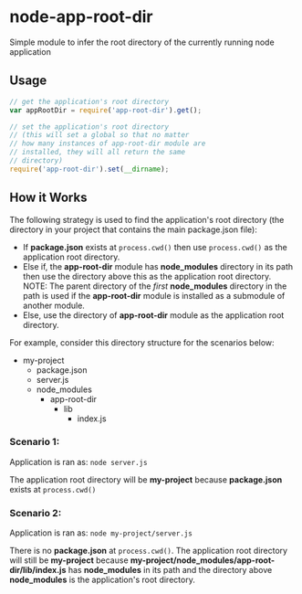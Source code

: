 node-app-root-dir
=================

Simple module to infer the root directory of the currently running node application

## Usage
```javascript
// get the application's root directory
var appRootDir = require('app-root-dir').get();

// set the application's root directory
// (this will set a global so that no matter
// how many instances of app-root-dir module are
// installed, they will all return the same
// directory)
require('app-root-dir').set(__dirname);
```


## How it Works
The following strategy is used to find the application's root directory (the directory in your project that contains the main package.json file):

* If **package.json** exists at `process.cwd()` then use `process.cwd()` as the application root directory.
* Else if, the **app-root-dir** module has **node_modules** directory in its path then use the directory above this as the application root directory. NOTE: The parent directory of the _first_ **node_modules** directory in the path is used if the **app-root-dir** module is installed as a submodule of another module.
* Else, use the directory of **app-root-dir** module as the application root directory.

For example, consider this directory structure for the scenarios below:
+ my-project
  + package.json
  + server.js
  + node_modules
    + app-root-dir
      + lib
        + index.js

### Scenario 1:
Application is ran as:
`node server.js`

The application root directory will be **my-project** because **package.json** exists at `process.cwd()`

### Scenario 2:
Application is ran as:
`node my-project/server.js`

There is no **package.json** at `process.cwd()`. The application root directory will still be **my-project** because **my-project/node_modules/app-root-dir/lib/index.js** has **node_modules** in its path and the directory above **node_modules** is the application's root directory.
